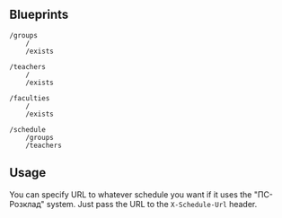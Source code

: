 ## Blueprints
```
/groups
    /
    /exists

/teachers
    /
    /exists

/faculties
    /
    /exists

/schedule
    /groups
    /teachers
```

## Usage
You can specify URL to whatever schedule you want if it uses the "ПС-Розклад" system. 
Just pass the URL to the `X-Schedule-Url` header.